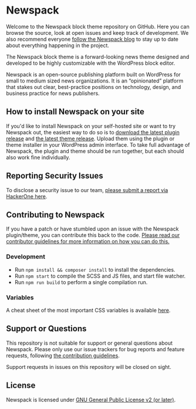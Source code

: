 # Newspack

Welcome to the Newspack block theme repository on GitHub. Here you can browse the source, look at open issues and keep track of development. We also recommend everyone [follow the Newspack blog](https://newspack.com/) to stay up to date about everything happening in the project.

The Newspack block theme is a forward-looking news theme designed and developed to be highly customizable with the WordPress block editor.

Newspack is an open-source publishing platform built on WordPress for small to medium sized news organizations. It is an “opinionated” platform that stakes out clear, best-practice positions on technology, design, and business practice for news publishers.

## How to install Newspack on your site

If you'd like to install Newspack on your self-hosted site or want to try Newspack out, the easiest way to do so is to [download the latest plugin release](https://github.com/Automattic/newspack-plugin/releases) and [the latest theme release](https://github.com/Automattic/newspack-block-theme/releases). Upload them using the plugin or theme installer in your WordPress admin interface. To take full advantage of Newspack, the plugin and theme should be run together, but each should also work fine individually.

## Reporting Security Issues

To disclose a security issue to our team, [please submit a report via HackerOne here](https://hackerone.com/automattic/).

## Contributing to Newspack

If you have a patch or have stumbled upon an issue with the Newspack plugin/theme, you can contribute this back to the code. [Please read our contributor guidelines for more information on how you can do this.](https://github.com/Automattic/newspack-block-theme/blob/trunk/.github/CONTRIBUTING.md)

### Development

- Run `npm install && composer install` to install the dependencies.
- Run `npm start` to compile the SCSS and JS files, and start file watcher.
- Run `npm run build` to perform a single compilation run.

### Variables

A cheat sheet of the most important CSS variables is available [here](https://github.com/Automattic/newspack-block-theme/blob/trunk/.github/VARIABLES.md).

## Support or Questions

This repository is not suitable for support or general questions about Newspack. Please only use our issue trackers for bug reports and feature requests, following [the contribution guidelines](https://github.com/Automattic/newspack-block-theme/blob/trunk/.github/CONTRIBUTING.md).

Support requests in issues on this repository will be closed on sight.

## License

Newspack is licensed under [GNU General Public License v2 (or later)](https://github.com/Automattic/newspack-block-theme/blob/trunk/LICENSE).
